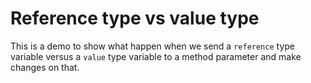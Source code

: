 # Reference type vs value type

This is a demo to show what happen when we send a `reference` type variable versus
a `value` type variable to a method parameter and make changes on that.